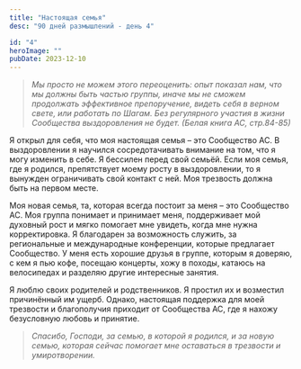 ```yaml
---
title: "Настоящая семья"
desc: "90 дней размышлений - день 4"

id: "4"
heroImage: ""
pubDate: 2023-12-10
---
```

> _Мы просто не можем этого переоценить: опыт показал нам, что мы должны быть
> частью группы, иначе мы не сможем продолжать эффективное препоручение,
> видеть себя в верном свете, или работать по Шагам. Без регулярного участия в
> жизни Сообщества выздоровления не будет. (Белая книга АС, стр.84-85)_

Я открыл для себя, что моя настоящая семья – это Сообщество АС. В
выздоровлении я научился сосредотачивать внимание на том, что я могу изменить
в себе. Я бессилен перед свой семьёй. Если моя семья, где я родился,
препятствует моему росту в выздоровлении, то я вынужден ограничивать свой
контакт с ней. Моя трезвость должна быть на первом месте.

Моя новая семья, та, которая всегда постоит за меня – это Сообщество АС. Моя
группа понимает и принимает меня, поддерживает мой духовный рост и мягко
помогает мне увидеть, когда мне нужна корректировка. Я благодарен за
возможность служить, за региональные и международные конференции, которые
предлагает Сообщество. У меня есть хорошие друзья в группе, которым я доверяю,
с кем я пью кофе, посещаю концерты, хожу в походы, катаюсь на велосипедах и
разделяю другие интересные занятия.

Я люблю своих родителей и родственников. Я простил их и возместил причинённый
им ущерб. Однако, настоящая поддержка для моей трезвости и благополучия
приходит от Сообщества АС, где я нахожу безусловную любовь и принятие.

> _Спасибо, Господи, за семью, в которой я родился, и за новую семью, которая
> сейчас помогает мне оставаться в трезвости и умиротворении._

